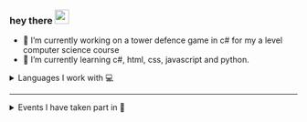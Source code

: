 ### hey there <img src="https://media.giphy.com/media/hvRJCLFzcasrR4ia7z/giphy.gif" width="25px">

<!--
**masonmaui/masonmaui** is a ✨ _special_ ✨ repository because its `README.md` (this file) appears on your GitHub profile.

Here are some ideas to get you started:
-->


- 🔭 I’m currently working on a tower defence game in c# for my a level computer science course
- 🌱 I’m currently learning c#, html, css, javascript and python.


<details>
  <summary>Languages I work with 💻</summary>
  This is powered by wakatime and updates automatically <br>

  <img src= https://wakatime.com/share/@89e4320c-9e67-4d0f-82c4-25bffb92e19b/d6ec7dda-1c05-4e1c-a3c4-2bcede24a64b.svg width="60%"/>
</details>

--- 
<details>
  <summary>Events I have taken part in 🎉</summary>
  - Bebras 2020 <br>
  - Hacktober fest 2021 <br>

</details>